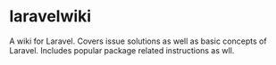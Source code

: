 # laravelwiki
A wiki for Laravel. Covers issue solutions as well as basic concepts of Laravel. Includes popular package related instructions as wll.
